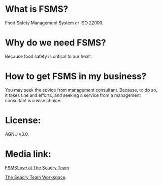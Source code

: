 # What is FSMS?
Food Safety Management System or ISO 22000. 


# Why do we need FSMS? 
Because food safety is critical to our healt. 


# How to get FSMS in my business? 
You may seek the advice from management consultant. Because, to do so, it takes tine and efforts, and seeking a service from a management consultant is a wise choice.


# License:
AGNU v3.0.


# Media link:
[FSMSLove at The Seacry Team](https://t.me/seacry-love)

[The Seacry Team Workspace](https://seacry.slack.com).
